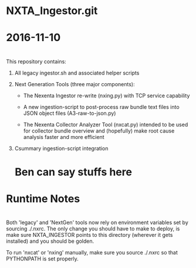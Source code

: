  #
 # NXTA_Ingestor.git
 # 2016-11-10
 #
 This repository contains:

 1) All legacy ingestor.sh and associated helper scripts

 2) Next Generation Tools (three major components):

	- The Nexenta Ingestor re-write (nxing.py) with TCP
	  service capability

	- A new ingestion-script to post-process raw bundle
	  text files into JSON object files (A3-raw-to-json.py)

	- The Nexenta Collector Analyzer Tool (nxcat.py) intended
	  to be used for collector bundle overview and (hopefully)
	  make root cause analysis faster and more efficient

 3) Csummary ingestion-script integration

    # Ben can say stuffs here


 #
 # Runtime Notes
 #
 Both 'legacy' and 'NextGen' tools now rely on environment variables
 set by sourcing ./.nxrc. The only change you should have to make to
 deploy, is make sure NXTA_INGESTOR points to this directory (wherever
 it gets installed) and you should be golden.

 To run 'nxcat' or 'nxing' manually, make sure you source ./.nxrc so
 that PYTHONPATH is set properly.
 
